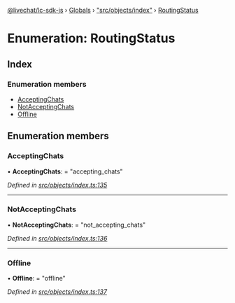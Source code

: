 [@livechat/lc-sdk-js](../README.md) › [Globals](../globals.md) › ["src/objects/index"](../modules/_src_objects_index_.md) › [RoutingStatus](_src_objects_index_.routingstatus.md)

# Enumeration: RoutingStatus

## Index

### Enumeration members

* [AcceptingChats](_src_objects_index_.routingstatus.md#acceptingchats)
* [NotAcceptingChats](_src_objects_index_.routingstatus.md#notacceptingchats)
* [Offline](_src_objects_index_.routingstatus.md#offline)

## Enumeration members

###  AcceptingChats

• **AcceptingChats**: = "accepting_chats"

*Defined in [src/objects/index.ts:135](https://github.com/livechat/lc-sdk-js/blob/d0a32c0/src/objects/index.ts#L135)*

___

###  NotAcceptingChats

• **NotAcceptingChats**: = "not_accepting_chats"

*Defined in [src/objects/index.ts:136](https://github.com/livechat/lc-sdk-js/blob/d0a32c0/src/objects/index.ts#L136)*

___

###  Offline

• **Offline**: = "offline"

*Defined in [src/objects/index.ts:137](https://github.com/livechat/lc-sdk-js/blob/d0a32c0/src/objects/index.ts#L137)*
